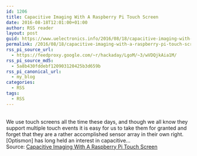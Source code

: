 ```yaml
---
id: 1206
title: Capacitive Imaging With A Raspberry Pi Touch Screen
date: 2016-08-18T12:01:00+01:00
author: RSS reader
layout: post
guid: https://www.uelectronics.info/2016/08/18/capacitive-imaging-with-a-raspberry-pi-touch-screen/
permalink: /2016/08/18/capacitive-imaging-with-a-raspberry-pi-touch-screen/
rss_pi_source_url:
  - https://feedproxy.google.com/~r/hackaday/LgoM/~3/wVDQjkAia1M/
rss_pi_source_md5:
  - 5a8b430fddebf120903120425b3d659b
rss_pi_canonical_url:
  - my_blog
categories:
  - RSS
tags:
  - RSS
---
```

&#013;  
We use touch screens all the time these days, and though we all know they support multiple touch events it is easy for us to take them for granted and forget that they are a rather accomplished sensor array in their own right. [Optismon] has long held an interest in capacitive…&#013;  
Source: <a href="https://feedproxy.google.com/~r/hackaday/LgoM/~3/wVDQjkAia1M/" target="_blank">Capacitive Imaging With A Raspberry Pi Touch Screen</a>